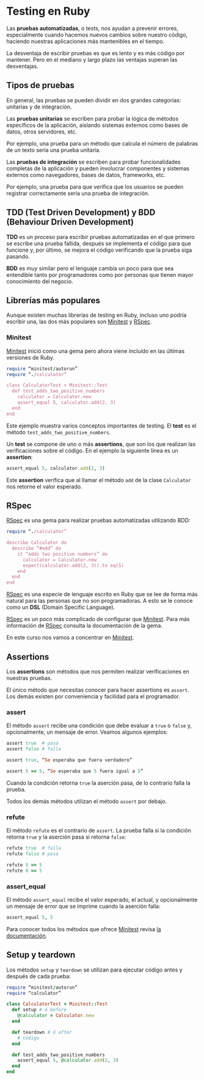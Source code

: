# Testing en Ruby

Las **pruebas automatizadas**, o tests, nos ayudan a prevenir errores, especialmente cuando hacemos nuevos cambios sobre nuestro código, haciendo nuestras aplicaciones más mantenibles en el tiempo.

La desventaja de escribir pruebas es que es lento y es más código por mantener. Pero en el mediano y largo plazo las ventajas superan las desventajas.

## Tipos de pruebas

En general, las pruebas se pueden dividir en dos grandes categorías: unitarias y de integración.

Las **pruebas unitarias** se escriben para probar la lógica de métodos específicos de la aplicación, aislando sistemas externos como bases de datos, otros servidores, etc.

Por ejemplo, una prueba para un método que calcula el número de palabras de un texto sería una prueba unitaria.

Las **pruebas de integración** se escriben para probar funcionalidades completas de la aplicación y pueden involucrar componentes y sistemas externos como navegadores, bases de datos, frameworks, etc.

Por ejemplo, una prueba para que verifica que los usuarios se pueden registrar correctamente sería una prueba de integración.

## TDD (Test Driven Development) y BDD (Behaviour Driven Development)

**TDD** es un proceso para escribir pruebas automatizadas en el que primero se escribe una prueba fallida, después se implementa el código para que funcione y, por último, se mejora el código verificando que la prueba siga pasando.

**BDD** es muy similar pero el lenguaje cambia un poco para que sea entendible tanto por programadores como por personas que tienen mayor conocimiento del negocio.

## Librerías más populares

Aunque existen muchas librerías de testing en Ruby, incluso uno podría escribir una, las dos más populares son [Minitest](https://github.com/seattlerb/minitest) y [RSpec](http://rspec.info/).

### Minitest

[Minitest](https://github.com/seattlerb/minitest) inició como una gema pero ahora viene incluído en las últimas versiones de Ruby.

```ruby
require “minitest/autorun”
require “./calculator”

class CalculatorTest < Minitest::Test
  def test_adds_two_positive_numbers
    calculator = Calculator.new
    assert_equal 5, calculator.add(2, 3)
  end
end
```

Este ejemplo muestra varios conceptos importantes de testing. El **test** es el método `test_adds_two_positive_numbers`.

Un **test** se compone de uno o más **assertions**, que son los que realizan las verificaciones sobre el código. En el ejemplo la siguiente línea es un **assertion**:

```ruby
assert_equal 5, calculator.add(2, 3)
```

Este **assertion** verifica que al llamar el método `add` de la clase `Calculator` nos retorne el valor esperado.

## RSpec

[RSpec](http://rspec.info/) es una gema para realizar pruebas automatizadas utilizando BDD:

```ruby
require “./calculator”

describe Calculator do
  describe “#add” do
    it “adds two positive numbers” do
      calculator = Calculator.new
      expect(calculator.add(2, 3)).to eq(5)
    end
  end
end
```
[RSpec](http://rspec.info/) es una especie de lenguaje escrito en Ruby que se lee de forma más natural para las personas que no son programadoras. A esto se le conoce como un **DSL** (Domain Specific Language).

[RSpec](http://rspec.info/) es un poco más complicado de configurar que [Minitest](https://github.com/seattlerb/minitest). Para más información de [RSpec](http://rspec.info/) consulta la documentación de la gema.

En este curso nos vamos a concentrar en [Minitest](https://github.com/seattlerb/minitest).

## Assertions

Los **assertions** son métodos que nos permiten realizar verificaciones en nuestras pruebas.

El único método que necesitas conocer para hacer assertions es `assert`. Los demás existen por conveniencia y facilidad para el programador.

### assert

El método `assert` recibe una condición que debe evaluar a `true` o `false` y, opcionalmente, un mensaje de error. Veamos algunos ejemplos:

```ruby
assert true  # pasa
assert false # falla

assert true, “Se esperaba que fuera verdadero”

assert 5 == 5, “Se esperaba que 5 fuera igual a 5”
```

Cuando la condición retorna `true` la aserción pasa, de lo contrario falla la prueba.

Todos los demás métodos utilizan el método `assert` por debajo.

### refute

El método `refute` es el contrario de `assert`. La prueba falla si la condición retorna `true` y la aserción pasa si retorna `false`:

```ruby
refute true  # falla
refute false # pasa

refute 5 == 5
refute 8 == 5
```

### assert_equal

El método `assert_equal` recibe el valor esperado, el actual, y opcionalmente un mensaje de error que se imprime cuando la aserción falla:

```ruby
assert_equal 5, 5
```

Para conocer todos los métodos que ofrece [Minitest](https://github.com/seattlerb/minitest) revisa [la documentación](http://docs.seattlerb.org/minitest/Minitest/Assertions.html).

## Setup y teardown

Los métodos `setup` y `teardown` se utilizan para ejecutar código antes y después de cada prueba:

```ruby
require “minitest/autorun”
require “calculator”

class CalculatorTest < Minitest::Test
  def setup # ó before
    @calculator = Calculator.new
  end

  def teardown # ó after
    # código
  end

  def test_adds_two_positive_numbers
    assert_equal 5, @calculator.add(2, 3)
  end
end
```
